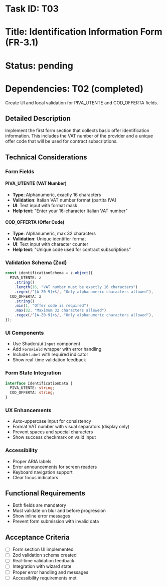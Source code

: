 # Task ID: T03

# Title: Identification Information Form (FR-3.1)

# Status: pending

# Dependencies: T02 (completed)

Create UI and local validation for PIVA_UTENTE and COD_OFFERTA fields.

## Detailed Description

Implement the first form section that collects basic offer identification information. This includes the VAT number of the provider and a unique offer code that will be used for contract subscriptions.

## Technical Considerations

### Form Fields

#### PIVA_UTENTE (VAT Number)

- **Type**: Alphanumeric, exactly 16 characters
- **Validation**: Italian VAT number format (partita IVA)
- **UI**: Text input with format mask
- **Help text**: "Enter your 16-character Italian VAT number"

#### COD_OFFERTA (Offer Code)

- **Type**: Alphanumeric, max 32 characters
- **Validation**: Unique identifier format
- **UI**: Text input with character counter
- **Help text**: "Unique code used for contract subscriptions"

### Validation Schema (Zod)

```typescript
const identificationSchema = z.object({
  PIVA_UTENTE: z
    .string()
    .length(16, "VAT number must be exactly 16 characters")
    .regex(/^[A-Z0-9]+$/, "Only alphanumeric characters allowed"),
  COD_OFFERTA: z
    .string()
    .min(1, "Offer code is required")
    .max(32, "Maximum 32 characters allowed")
    .regex(/^[A-Z0-9]+$/, "Only alphanumeric characters allowed"),
});
```

### UI Components

- Use Shadcn/ui `Input` component
- Add `FormField` wrapper with error handling
- Include `Label` with required indicator
- Show real-time validation feedback

### Form State Integration

```typescript
interface IdentificationData {
  PIVA_UTENTE: string;
  COD_OFFERTA: string;
}
```

### UX Enhancements

- Auto-uppercase input for consistency
- Format VAT number with visual separators (display only)
- Prevent spaces and special characters
- Show success checkmark on valid input

### Accessibility

- Proper ARIA labels
- Error announcements for screen readers
- Keyboard navigation support
- Clear focus indicators

## Functional Requirements

- Both fields are mandatory
- Must validate on blur and before progression
- Show inline error messages
- Prevent form submission with invalid data

## Acceptance Criteria

- [ ] Form section UI implemented
- [ ] Zod validation schema created
- [ ] Real-time validation feedback
- [ ] Integration with wizard state
- [ ] Proper error handling and messages
- [ ] Accessibility requirements met
